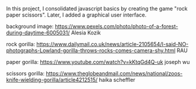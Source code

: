 In this project, I consolidated javascript basics by creating the game "rock paper scissors". Later, I added a graphical user interface.

background image: https://www.pexels.com/photo/photo-of-a-forest-during-daytime-6005031/ Alesia Kozik

rock gorilla: https://www.dailymail.co.uk/news/article-2105654/I-said-NO-photographs-Lowland-gorilla-throws-rocks-comes-camera-shy.html RAU

paper gorilla: https://www.youtube.com/watch?v=kKtqGd4Q-uk joseph wu

scissors gorilla: https://www.theglobeandmail.com/news/national/zoos-knife-wielding-gorilla/article4212515/ haika scheffler